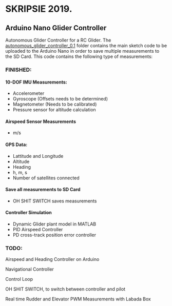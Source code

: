 
# SKRIPSIE 2019. 
## Arduino Nano Glider Controller
Autonomous Glider Controller for a RC Glider. The [autonomous_glider_controller_0.1](autonomous_glider_controller_0.1) folder contains the main sketch code to be uploaded to the Arduino Nano in order to save multiple measurements to the SD Card. This code contains the following type of measurements:

### FINISHED:
#### 10-DOF IMU Measurements:
- Accelerometer
- Gyroscope    (Offsets needs to be determined)
- Magnetometer (Needs to be calibrated)
- Pressure sensor for altitude calculation

#### Airspeed Sensor Measurements
- m/s  

#### GPS Data:
- Lattitude and Longitude
- Altitude
- Heading
- h, m, s
- Number of satellites connected

#### Save all measurements to SD Card
- OH SHIT SWITCH saves measurements

#### Controller Simulation
- Dynamic Glider plant model in MATLAB
- PID Airspeed Controller
- PD cross-track position error controller

### TODO:

Airspeed and Heading Controller on Arduino 

Navigational Controller

Control Loop

OH SHIT SWITCH, to switch between controller and pilot

Real time Rudder and Elevator PWM Measurements with Labada Box 



